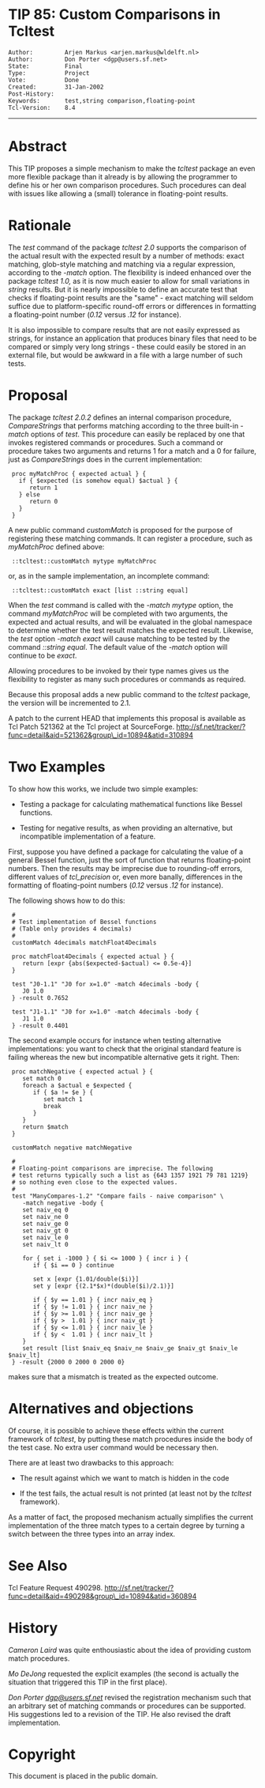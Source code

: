 # TIP 85: Custom Comparisons in Tcltest
	Author:         Arjen Markus <arjen.markus@wldelft.nl>
	Author:         Don Porter <dgp@users.sf.net>
	State:          Final
	Type:           Project
	Vote:           Done
	Created:        31-Jan-2002
	Post-History:   
	Keywords:       test,string comparison,floating-point
	Tcl-Version:    8.4
-----

# Abstract

This TIP proposes a simple mechanism to make the _tcltest_ package
an even more flexible package than it already is by allowing the
programmer to define his or her own comparison procedures.  Such
procedures can deal with issues like allowing a \(small\) tolerance in
floating-point results.

# Rationale

The _test_ command of the package _tcltest 2.0_ supports the
comparison of the actual result with the expected result by a number
of methods: exact matching, glob-style matching and matching via a
regular expression, according to the _-match_ option.  The flexibility
is indeed enhanced over the package _tcltest 1.0,_ as it is now much
easier to allow for small variations in _string_ results.  But
it is nearly impossible to define an accurate test that checks if
floating-point results are the "same" - exact matching will seldom
suffice due to platform-specific round-off errors or differences in
formatting a floating-point number \(_0.12_ versus _.12_ for
instance\).

It is also impossible to compare results that are not easily expressed
as strings, for instance an application that produces binary files
that need to be compared or simply very long strings - these could
easily be stored in an external file, but would be awkward in a file
with a large number of such tests.

# Proposal

The package _tcltest 2.0.2_ defines an internal comparison procedure,
_CompareStrings_ that performs matching according to the three built-in
_-match_ options of _test_.  This
procedure can easily be replaced by one that invokes registered 
commands or procedures. Such a command or procedure takes two 
arguments and returns 1 for a match and a 0 for failure, 
just as _CompareStrings_ does in the current implementation:

	 proc myMatchProc { expected actual } { 
	   if { $expected (is somehow equal) $actual } {
	      return 1
	   } else
	      return 0
	   }
	 }

A new public command _customMatch_ is proposed for the purpose
of registering these matching commands.  It can register a procedure,
such as _myMatchProc_ defined above:

	 ::tcltest::customMatch mytype myMatchProc

or, as in the sample implementation, an incomplete command:

	 ::tcltest::customMatch exact [list ::string equal]

When the _test_ command is called with the _-match mytype_ option,
the command _myMatchProc_ will be completed with two arguments,
the expected and actual results, and will be evaluated in the global
namespace to determine whether the test result matches the expected
result.  Likewise, the _test_ option _-match exact_ will
cause matching to be tested by the command _::string equal_.
The default value of the _-match_ option will continue to be _exact_.

Allowing procedures to be invoked by their type names gives us the 
flexibility to register as many such procedures or commands as required.

Because this proposal adds a new public command to the _tcltest_
package, the version will be incremented to 2.1.

A patch to the current HEAD that implements this proposal is
available as Tcl Patch 521362 at the Tcl project at SourceForge.
<http://sf.net/tracker/?func=detail&aid=521362&group\_id=10894&atid=310894>

# Two Examples

To show how this works, we include two simple examples:

 * Testing a package for calculating mathematical functions like
   Bessel functions.

 * Testing for negative results, as when providing an alternative, but
   incompatible implementation of a feature.

First, suppose you have defined a package for calculating the value of
a general Bessel function, just the sort of function that returns
floating-point numbers.  Then the results may be imprecise due to
rounding-off errors, different values of _tcl\_precision_ or, even
more banally, differences in the formatting of floating-point numbers
\(_0.12_ versus _.12_ for instance\). 

The following shows how to do this:

	 #
	 # Test implementation of Bessel functions
	 # (Table only provides 4 decimals)
	 #
	 customMatch 4decimals matchFloat4Decimals
	
	 proc matchFloat4Decimals { expected actual } {
	    return [expr {abs($expected-$actual) <= 0.5e-4}]
	 }
	
	 test "J0-1.1" "J0 for x=1.0" -match 4decimals -body {
	    J0 1.0
	 } -result 0.7652
	
	 test "J1-1.1" "J0 for x=1.0" -match 4decimals -body {
	    J1 1.0
	 } -result 0.4401

The second example occurs for instance when testing alternative
implementations: you want to check that the original standard feature
is failing whereas the new but incompatible alternative gets it right.
Then:

	 proc matchNegative { expected actual } {
	    set match 0
	    foreach a $actual e $expected {
	       if { $a != $e } {
	          set match 1
	          break
	       }
	    }
	    return $match
	 }
	
	 customMatch negative matchNegative
	
	 #
	 # Floating-point comparisons are imprecise. The following
	 # test returns typically such a list as {643 1357 1921 79 781 1219}
	 # so nothing even close to the expected values.
	 # 
	 test "ManyCompares-1.2" "Compare fails - naive comparison" \
	    -match negative -body {
	    set naiv_eq 0
	    set naiv_ne 0
	    set naiv_ge 0
	    set naiv_gt 0
	    set naiv_le 0
	    set naiv_lt 0
	
	    for { set i -1000 } { $i <= 1000 } { incr i } {
	       if { $i == 0 } continue
	
	       set x [expr {1.01/double($i)}]
	       set y [expr {(2.1*$x)*(double($i)/2.1)}]
	
	       if { $y == 1.01 } { incr naiv_eq }
	       if { $y != 1.01 } { incr naiv_ne }
	       if { $y >= 1.01 } { incr naiv_ge }
	       if { $y >  1.01 } { incr naiv_gt }
	       if { $y <= 1.01 } { incr naiv_le }
	       if { $y <  1.01 } { incr naiv_lt }
	    }
	    set result [list $naiv_eq $naiv_ne $naiv_ge $naiv_gt $naiv_le $naiv_lt]
	 } -result {2000 0 2000 0 2000 0}

makes sure that a mismatch is treated as the expected outcome.

# Alternatives and objections

Of course, it is possible to achieve these effects within the current
framework of _tcltest_, by putting these match procedures inside the
body of the test case. No extra user command would be necessary then.

There are at least two drawbacks to this approach:

 * The result against which we want to match is hidden in the code

 * If the test fails, the actual result is not printed \(at least not
   by the _tcltest_ framework\).

As a matter of fact, the proposed mechanism actually simplifies the 
current implementation of the three match types to a certain degree by 
turning a switch between the three types into an array index.

# See Also

Tcl Feature Request 490298.
<http://sf.net/tracker/?func=detail&aid=490298&group\_id=10894&atid=360894>

# History

_Cameron Laird_ was quite enthousiastic about the idea of providing 
custom match procedures.

_Mo DeJong_ requested the explicit examples \(the second is actually 
the situation that triggered this TIP in the first place\).

_Don Porter <dgp@users.sf.net>_ revised the registration mechanism 
such that an arbitrary set of matching commands or procedures can be supported. His suggestions led to a revision of the TIP. He also 
revised the draft implementation.

# Copyright

This document is placed in the public domain.


